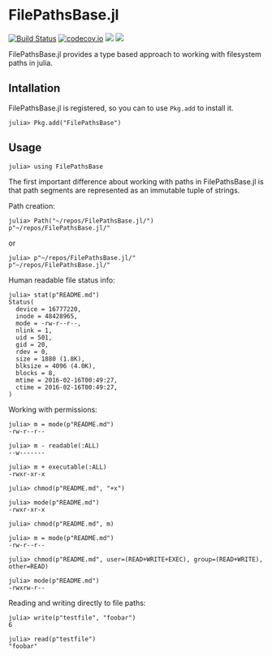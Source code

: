 # FilePathsBase.jl

[![Build Status](https://travis-ci.com/rofinn/FilePathsBase.jl.svg?branch=master)](https://travis-ci.com/rofinn/FilePathsBase.jl)
[![codecov.io](https://codecov.io/github/rofinn/FilePathsBase.jl/coverage.svg?branch=master)](https://codecov.io/rofinn/FilePathsBase.jl?branch=master)
[![](https://img.shields.io/badge/docs-stable-blue.svg)](https://rofinn.github.io/FilePathsBase.jl/stable)
[![](https://img.shields.io/badge/docs-dev-blue.svg)](https://rofinn.github.io/FilePathsBase.jl/dev)

FilePathsBase.jl provides a type based approach to working with filesystem paths in julia.

## Intallation
FilePathsBase.jl is registered, so you can to use `Pkg.add` to install it.
```julia-repl
julia> Pkg.add("FilePathsBase")
```

## Usage
```julia-repl
julia> using FilePathsBase
```

The first important difference about working with paths in FilePathsBase.jl is that path
segments are represented as an immutable tuple of strings.

Path creation:
```julia-repl
julia> Path("~/repos/FilePathsBase.jl/")
p"~/repos/FilePathsBase.jl/"
```
or
```julia-repl
julia> p"~/repos/FilePathsBase.jl/"
p"~/repos/FilePathsBase.jl/"
```

Human readable file status info:
```julia-repl
julia> stat(p"README.md")
Status(
  device = 16777220,
  inode = 48428965,
  mode = -rw-r--r--,
  nlink = 1,
  uid = 501,
  gid = 20,
  rdev = 0,
  size = 1880 (1.8K),
  blksize = 4096 (4.0K),
  blocks = 8,
  mtime = 2016-02-16T00:49:27,
  ctime = 2016-02-16T00:49:27,
)
```

Working with permissions:
```julia-repl
julia> m = mode(p"README.md")
-rw-r--r--

julia> m - readable(:ALL)
--w-------

julia> m + executable(:ALL)
-rwxr-xr-x

julia> chmod(p"README.md", "+x")

julia> mode(p"README.md")
-rwxr-xr-x

julia> chmod(p"README.md", m)

julia> m = mode(p"README.md")
-rw-r--r--

julia> chmod(p"README.md", user=(READ+WRITE+EXEC), group=(READ+WRITE), other=READ)

julia> mode(p"README.md")
-rwxrw-r--

```

Reading and writing directly to file paths:
```julia-repl
julia> write(p"testfile", "foobar")
6

julia> read(p"testfile")
"foobar"
```
